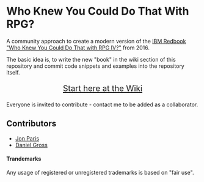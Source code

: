 # Who Knew You Could Do That With RPG?

A community approach to create a modern version of the 
[IBM Redbook "Who Knew You Could Do That with RPG IV?"](https://www.redbooks.ibm.com/redbooks/pdfs/sg245402.pdf)
from 2016.

The basic idea is, to write the new "book" in the wiki section of this repository 
and commit code snippets and examples into the repository itself.

<p align="center" style="font-size: 150%;">
<a href="wiki">Start here at the Wiki</a>
</p>

Everyone is invited to contribute - contact me to be added as a collaborator.

## Contributors

- [Jon Paris](Jon.Paris@partner400.com)
- [Daniel Gross](daniel@qpgmr.de)

#### Trandemarks

Any usage of registered or unregistered trademarks is based on "fair use".
